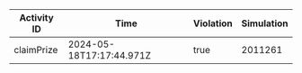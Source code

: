| Activity ID | Time | Violation | Simulation |
| --- | --- | --- | --- |
| claimPrize | 2024-05-18T17:17:44.971Z | true | 2011261 |